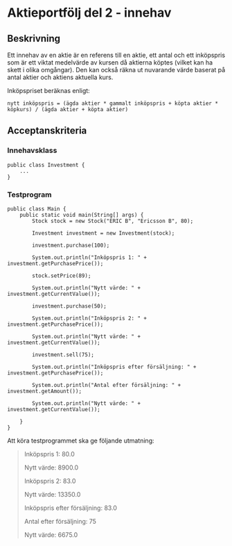 # Aktieportfölj del 2 - innehav

## Beskrivning

Ett innehav av en aktie är en referens till en aktie, ett antal och ett inköpspris som är ett viktat medelvärde av kursen då aktierna köptes (vilket kan ha skett i olika omgångar). Den kan också räkna ut nuvarande värde baserat på antal aktier och aktiens aktuella kurs.

Inköpspriset beräknas enligt:

	nytt inköpspris = (ägda aktier * gammalt inköpspris + köpta aktier * köpkurs) / (ägda aktier + köpta aktier)

## Acceptanskriteria

### Innehavsklass

	public class Investment {
		...
	}

### Testprogram

	public class Main {
		public static void main(String[] args) {
			Stock stock = new Stock("ERIC B", "Ericsson B", 80);

			Investment investment = new Investment(stock);

			investment.purchase(100);

			System.out.println("Inköpspris 1: " + investment.getPurchasePrice());

			stock.setPrice(89);

			System.out.println("Nytt värde: " + investment.getCurrentValue());

			investment.purchase(50);

			System.out.println("Inköpspris 2: " + investment.getPurchasePrice());

			System.out.println("Nytt värde: " + investment.getCurrentValue());

			investment.sell(75);

			System.out.println("Inköpspris efter försäljning: " + investment.getPurchasePrice());

			System.out.println("Antal efter försäljning: " + investment.getAmount());

			System.out.println("Nytt värde: " + investment.getCurrentValue());

		}
	}

Att köra testprogrammet ska ge följande utmatning:

> Inköpspris 1: 80.0
>
> Nytt värde: 8900.0
>
> Inköpspris 2: 83.0
>
> Nytt värde: 13350.0
>
> Inköpspris efter försäljning: 83.0
>
> Antal efter försäljning: 75
>
> Nytt värde: 6675.0



